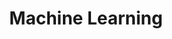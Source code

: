 ---
title: Machine Learning
description: Notes and thoughts on maachine learning topics such as theory and models.
---